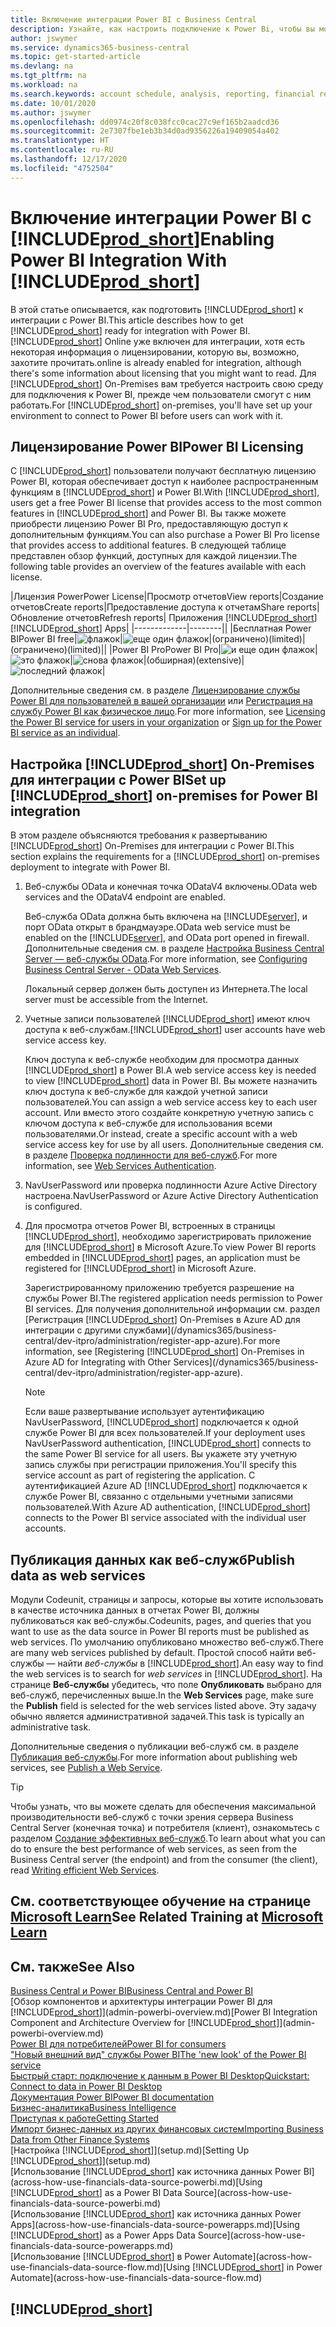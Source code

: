 ```yaml
---
title: Включение интеграции Power BI с Business Central
description: Узнайте, как настроить подключение к Power Bi, чтобы вы могли получать аналитические данные, бизнес-аналитику и ключевые показатели эффективности из данных Business Central с помощью приложений Business Central для Power BI.
author: jswymer
ms.service: dynamics365-business-central
ms.topic: get-started-article
ms.devlang: na
ms.tgt_pltfrm: na
ms.workload: na
ms.search.keywords: account schedule, analysis, reporting, financial report, business intelligence, KPI
ms.date: 10/01/2020
ms.author: jswymer
ms.openlocfilehash: dd0974c20f8c038fcc0cac27c9ef165b2aadcd36
ms.sourcegitcommit: 2e7307fbe1eb3b34d0ad9356226a19409054a402
ms.translationtype: HT
ms.contentlocale: ru-RU
ms.lasthandoff: 12/17/2020
ms.locfileid: "4752504"
---
```

# <a name="enabling-power-bi-integration-with-prod_short"></a><span data-ttu-id="4178e-103">Включение интеграции Power BI с [!INCLUDE[prod_short](includes/prod_short.md)]</span><span class="sxs-lookup"><span data-stu-id="4178e-103">Enabling Power BI Integration With [!INCLUDE[prod_short](includes/prod_short.md)]</span></span>

<span data-ttu-id="4178e-104">В этой статье описывается, как подготовить [!INCLUDE[prod_short](includes/prod_short.md)] к интеграции с Power BI.</span><span class="sxs-lookup"><span data-stu-id="4178e-104">This article describes how to get [!INCLUDE[prod_short](includes/prod_short.md)] ready for integration with Power BI.</span></span> [!INCLUDE[prod_short](includes/prod_short.md)] <span data-ttu-id="4178e-105">Online уже включен для интеграции, хотя есть некоторая информация о лицензировании, которую вы, возможно, захотите прочитать.</span><span class="sxs-lookup"><span data-stu-id="4178e-105">online is already enabled for integration, although there's some information about licensing that you might want to read.</span></span> <span data-ttu-id="4178e-106">Для [!INCLUDE[prod_short](includes/prod_short.md)] On-Premises вам требуется настроить свою среду для подключения к Power BI, прежде чем пользователи смогут с ним работать.</span><span class="sxs-lookup"><span data-stu-id="4178e-106">For [!INCLUDE[prod_short](includes/prod_short.md)] on-premises, you'll have set up your environment to connect to Power BI before users can work with it.</span></span>

## <a name="power-bi-licensing"></a><a name="license"></a><span data-ttu-id="4178e-107">Лицензирование Power BI</span><span class="sxs-lookup"><span data-stu-id="4178e-107">Power BI Licensing</span></span>

<span data-ttu-id="4178e-108">С [!INCLUDE[prod_short](includes/prod_short.md)] пользователи получают бесплатную лицензию Power BI, которая обеспечивает доступ к наиболее распространенным функциям в [!INCLUDE[prod_short](includes/prod_short.md)] и Power BI.</span><span class="sxs-lookup"><span data-stu-id="4178e-108">With [!INCLUDE[prod_short](includes/prod_short.md)], users get a free Power BI license that provides access to the most common features in [!INCLUDE[prod_short](includes/prod_short.md)] and Power BI.</span></span> <span data-ttu-id="4178e-109">Вы также можете приобрести лицензию Power BI Pro, предоставляющую доступ к дополнительным функциям.</span><span class="sxs-lookup"><span data-stu-id="4178e-109">You can also purchase a Power BI Pro license that provides access to additional features.</span></span> <span data-ttu-id="4178e-110">В следующей таблице представлен обзор функций, доступных для каждой лицензии.</span><span class="sxs-lookup"><span data-stu-id="4178e-110">The following table provides an overview of the features available with each license.</span></span>

|<span data-ttu-id="4178e-111">Лицензия Power</span><span class="sxs-lookup"><span data-stu-id="4178e-111">Power License</span></span>|<span data-ttu-id="4178e-112">Просмотр отчетов</span><span class="sxs-lookup"><span data-stu-id="4178e-112">View reports</span></span>|<span data-ttu-id="4178e-113">Создание отчетов</span><span class="sxs-lookup"><span data-stu-id="4178e-113">Create reports</span></span>|<span data-ttu-id="4178e-114">Предоставление доступа к отчетам</span><span class="sxs-lookup"><span data-stu-id="4178e-114">Share reports</span></span>|<span data-ttu-id="4178e-115">Обновление отчетов</span><span class="sxs-lookup"><span data-stu-id="4178e-115">Refresh reports</span></span>| <span data-ttu-id="4178e-116">Приложения [!INCLUDE[prod_short](includes/prod_short.md)]</span><span class="sxs-lookup"><span data-stu-id="4178e-116">[!INCLUDE[prod_short](includes/prod_short.md)] Apps</span></span>|
|-------------|--------||
|<span data-ttu-id="4178e-117">Бесплатная Power BI</span><span class="sxs-lookup"><span data-stu-id="4178e-117">Power BI free</span></span>|![флажок](media/check.png)|![еще один флажок](media/check.png)|<span data-ttu-id="4178e-120">(ограничено)</span><span class="sxs-lookup"><span data-stu-id="4178e-120">(limited)</span></span>|<span data-ttu-id="4178e-121">(ограничено)</span><span class="sxs-lookup"><span data-stu-id="4178e-121">(limited)</span></span>||
|<span data-ttu-id="4178e-122">Power BI Pro</span><span class="sxs-lookup"><span data-stu-id="4178e-122">Power BI Pro</span></span>|![и еще один флажок](media/check.png)|![это флажок](media/check.png)|![снова флажок](media/check.png)|<span data-ttu-id="4178e-126">(обширная)</span><span class="sxs-lookup"><span data-stu-id="4178e-126">(extensive)</span></span>|![последний флажок](media/check.png)|

<span data-ttu-id="4178e-128">Дополнительные сведения см. в разделе [Лицензирование службы Power BI для пользователей в вашей организации](/power-bi/admin/service-admin-licensing-organization) или [Регистрация на службу Power BI как физическое лицо](/power-bi/fundamentals/service-self-service-signup-for-power-bi).</span><span class="sxs-lookup"><span data-stu-id="4178e-128">For more information, see [Licensing the Power BI service for users in your organization](/power-bi/admin/service-admin-licensing-organization) or [Sign up for the Power BI service as an individual](/power-bi/fundamentals/service-self-service-signup-for-power-bi).</span></span>

## <a name="set-up-prod_short-on-premises-for-power-bi-integration"></a><a name="setup"></a><span data-ttu-id="4178e-129">Настройка [!INCLUDE[prod_short](includes/prod_short.md)] On-Premises для интеграции с Power BI</span><span class="sxs-lookup"><span data-stu-id="4178e-129">Set up [!INCLUDE[prod_short](includes/prod_short.md)] on-premises for Power BI integration</span></span>

<span data-ttu-id="4178e-130">В этом разделе объясняются требования к развертыванию [!INCLUDE[prod_short](includes/prod_short.md)] On-Premises для интеграции с Power BI.</span><span class="sxs-lookup"><span data-stu-id="4178e-130">This section explains the requirements for a [!INCLUDE[prod_short](includes/prod_short.md)] on-premises deployment to integrate with Power BI.</span></span>

1. <span data-ttu-id="4178e-131">Веб-службы OData и конечная точка ODataV4 включены.</span><span class="sxs-lookup"><span data-stu-id="4178e-131">OData web services and the ODataV4 endpoint are enabled.</span></span>

    <span data-ttu-id="4178e-132">Веб-служба OData должна быть включена на [!INCLUDE[server](includes/server.md)], и порт OData открыт в брандмауэре.</span><span class="sxs-lookup"><span data-stu-id="4178e-132">OData web service must be enabled on the [!INCLUDE[server](includes/server.md)], and OData port opened in firewall.</span></span> <span data-ttu-id="4178e-133">Дополнительные сведения см. в разделе [Настройка Business Central Server — веб-службы OData](/dynamics365/business-central/dev-itpro/administration/configure-server-instance#ODataServices).</span><span class="sxs-lookup"><span data-stu-id="4178e-133">For more information, see [Configuring Business Central Server - OData Web Services](/dynamics365/business-central/dev-itpro/administration/configure-server-instance#ODataServices).</span></span>
    
    <span data-ttu-id="4178e-134">Локальный сервер должен быть доступен из Интернета.</span><span class="sxs-lookup"><span data-stu-id="4178e-134">The local server must be accessible from the Internet.</span></span>

2. <span data-ttu-id="4178e-135">Учетные записи пользователей [!INCLUDE[prod_short](includes/prod_short.md)] имеют ключ доступа к веб-службам.</span><span class="sxs-lookup"><span data-stu-id="4178e-135">[!INCLUDE[prod_short](includes/prod_short.md)] user accounts have web service access key.</span></span>

    <span data-ttu-id="4178e-136">Ключ доступа к веб-службе необходим для просмотра данных [!INCLUDE[prod_short](includes/prod_short.md)] в Power BI.</span><span class="sxs-lookup"><span data-stu-id="4178e-136">A web service access key is needed to view [!INCLUDE[prod_short](includes/prod_short.md)] data in Power BI.</span></span> <span data-ttu-id="4178e-137">Вы можете назначить ключ доступа к веб-службе для каждой учетной записи пользователей.</span><span class="sxs-lookup"><span data-stu-id="4178e-137">You can assign a web service access key to each user account.</span></span> <span data-ttu-id="4178e-138">Или вместо этого создайте конкретную учетную запись с ключом доступа к веб-службе для использования всеми пользователями.</span><span class="sxs-lookup"><span data-stu-id="4178e-138">Or instead, create a specific account with a web service access key for use by all users.</span></span> <span data-ttu-id="4178e-139">Дополнительные сведения см. в разделе [Проверка подлинности для веб-служб](/dynamics365/business-central/dev-itpro/webservices/web-services-authentication#generate-a-web-service-access-key).</span><span class="sxs-lookup"><span data-stu-id="4178e-139">For more information, see [Web Services Authentication](/dynamics365/business-central/dev-itpro/webservices/web-services-authentication#generate-a-web-service-access-key).</span></span>

3. <span data-ttu-id="4178e-140">NavUserPassword или проверка подлинности Azure Active Directory настроена.</span><span class="sxs-lookup"><span data-stu-id="4178e-140">NavUserPassword or Azure Active Directory Authentication is configured.</span></span>

4. <span data-ttu-id="4178e-141">Для просмотра отчетов Power BI, встроенных в страницы [!INCLUDE[prod_short](includes/prod_short.md)], необходимо зарегистрировать приложение для [!INCLUDE[prod_short](includes/prod_short.md)] в Microsoft Azure.</span><span class="sxs-lookup"><span data-stu-id="4178e-141">To view Power BI reports embedded in [!INCLUDE[prod_short](includes/prod_short.md)] pages, an application must be registered for [!INCLUDE[prod_short](includes/prod_short.md)] in Microsoft Azure.</span></span>

    <span data-ttu-id="4178e-142">Зарегистрированному приложению требуется разрешение на службы Power BI.</span><span class="sxs-lookup"><span data-stu-id="4178e-142">The registered application needs permission to Power BI services.</span></span> <span data-ttu-id="4178e-143">Для получения дополнительной информации см. раздел [Регистрация [!INCLUDE[prod_short](includes/prod_short.md)] On-Premises в Azure AD для интеграции с другими службами](/dynamics365/business-central/dev-itpro/administration/register-app-azure).</span><span class="sxs-lookup"><span data-stu-id="4178e-143">For more information, see [Registering [!INCLUDE[prod_short](includes/prod_short.md)] On-Premises in Azure AD for Integrating with Other Services](/dynamics365/business-central/dev-itpro/administration/register-app-azure).</span></span>

    > [!NOTE]
    > <span data-ttu-id="4178e-144">Если ваше развертывание использует аутентификацию NavUserPassword, [!INCLUDE[prod_short](includes/prod_short.md)] подключается к одной службе Power BI для всех пользователей.</span><span class="sxs-lookup"><span data-stu-id="4178e-144">If your deployment uses NavUserPassword authentication, [!INCLUDE[prod_short](includes/prod_short.md)] connects to the same Power BI service for all users.</span></span> <span data-ttu-id="4178e-145">Вы укажете эту учетную запись службы при регистрации приложения.</span><span class="sxs-lookup"><span data-stu-id="4178e-145">You'll specify this service account as part of registering the application.</span></span> <span data-ttu-id="4178e-146">С аутентификацией Azure AD [!INCLUDE[prod_short](includes/prod_short.md)] подключается к службе Power BI, связанно с отдельными учетными записями пользователей.</span><span class="sxs-lookup"><span data-stu-id="4178e-146">With Azure AD authentication, [!INCLUDE[prod_short](includes/prod_short.md)] connects to the Power BI service associated with the individual user accounts.</span></span>

    <!-- Windows authentication can also be used but you can't get data from BC in Power BI -->

## <a name="publish-data-as-web-services"></a><span data-ttu-id="4178e-147">Публикация данных как веб-служб</span><span class="sxs-lookup"><span data-stu-id="4178e-147">Publish data as web services</span></span>

<span data-ttu-id="4178e-148">Модули Codeunit, страницы и запросы, которые вы хотите использовать в качестве источника данных в отчетах Power BI, должны публиковаться как веб-службы.</span><span class="sxs-lookup"><span data-stu-id="4178e-148">Codeunits, pages, and queries that you want to use as the data source in Power BI reports must be published as web services.</span></span> <span data-ttu-id="4178e-149">По умолчанию опубликовано множество веб-служб.</span><span class="sxs-lookup"><span data-stu-id="4178e-149">There are many web services published by default.</span></span> <span data-ttu-id="4178e-150">Простой способ найти веб-службы — найти *веб-службы* в [!INCLUDE[prod_short](includes/prod_short.md)].</span><span class="sxs-lookup"><span data-stu-id="4178e-150">An easy way to find the web services is to search for *web services* in [!INCLUDE[prod_short](includes/prod_short.md)].</span></span> <span data-ttu-id="4178e-151">На странице **Веб-службы** убедитесь, что поле **Опубликовать** выбрано для веб-служб, перечисленных выше.</span><span class="sxs-lookup"><span data-stu-id="4178e-151">In the **Web Services** page, make sure the **Publish** field is selected for the web services listed above.</span></span> <span data-ttu-id="4178e-152">Эту задачу обычно является административной задачей.</span><span class="sxs-lookup"><span data-stu-id="4178e-152">This task is typically an administrative task.</span></span>

<span data-ttu-id="4178e-153">Дополнительные сведения о публикации веб-служб см. в разделе [Публикация веб-службы](across-how-publish-web-service.md).</span><span class="sxs-lookup"><span data-stu-id="4178e-153">For more information about publishing web services, see [Publish a Web Service](across-how-publish-web-service.md).</span></span>

> [!TIP]
> <span data-ttu-id="4178e-154">Чтобы узнать, что вы можете сделать для обеспечения максимальной производительности веб-служб с точки зрения сервера Business Central Server (конечная точка) и потребителя (клиент), ознакомьтесь с разделом [Создание эффективных веб-служб](/dynamics365/business-central/dev-itpro/performance/performance-developer#writing-efficient-web-services).</span><span class="sxs-lookup"><span data-stu-id="4178e-154">To learn about what you can do to ensure the best performance of web services, as seen from the Business Central server (the endpoint) and from the consumer (the client), read [Writing efficient Web Services](/dynamics365/business-central/dev-itpro/performance/performance-developer#writing-efficient-web-services).</span></span>




## <a name="see-related-training-at-microsoft-learn"></a><span data-ttu-id="4178e-155">См. соответствующее обучение на странице [Microsoft Learn](/learn/modules/Configure-powerbi-excel-dynamics-365-business-central/index)</span><span class="sxs-lookup"><span data-stu-id="4178e-155">See Related Training at [Microsoft Learn](/learn/modules/Configure-powerbi-excel-dynamics-365-business-central/index)</span></span>

## <a name="see-also"></a><span data-ttu-id="4178e-156">См. также</span><span class="sxs-lookup"><span data-stu-id="4178e-156">See Also</span></span>

[<span data-ttu-id="4178e-157">Business Central и Power BI</span><span class="sxs-lookup"><span data-stu-id="4178e-157">Business Central and Power BI</span></span>](admin-powerbi.md)  
<span data-ttu-id="4178e-158">[Обзор компонентов и архитектуры интеграции Power BI для [!INCLUDE[prod_short](includes/prod_short.md)]](admin-powerbi-overview.md)</span><span class="sxs-lookup"><span data-stu-id="4178e-158">[Power BI Integration Component and Architecture Overview for [!INCLUDE[prod_short](includes/prod_short.md)]](admin-powerbi-overview.md)</span></span>  
[<span data-ttu-id="4178e-159">Power BI для потребителей</span><span class="sxs-lookup"><span data-stu-id="4178e-159">Power BI for consumers</span></span>](/power-bi/consumer/end-user-consumer)  
[<span data-ttu-id="4178e-160">"Новый внешний вид" службы Power BI</span><span class="sxs-lookup"><span data-stu-id="4178e-160">The 'new look' of the Power BI service</span></span>](/power-bi/service-new-look)  
[<span data-ttu-id="4178e-161">Быстрый старт: подключение к данным в Power BI Desktop</span><span class="sxs-lookup"><span data-stu-id="4178e-161">Quickstart: Connect to data in Power BI Desktop</span></span>](/power-bi/desktop-quickstart-connect-to-data)  
[<span data-ttu-id="4178e-162">Документация Power BI</span><span class="sxs-lookup"><span data-stu-id="4178e-162">Power BI documentation</span></span>](/power-bi/)  
[<span data-ttu-id="4178e-163">Бизнес-аналитика</span><span class="sxs-lookup"><span data-stu-id="4178e-163">Business Intelligence</span></span>](bi.md)  
[<span data-ttu-id="4178e-164">Приступая к работе</span><span class="sxs-lookup"><span data-stu-id="4178e-164">Getting Started</span></span>](product-get-started.md)  
[<span data-ttu-id="4178e-165">Импорт бизнес-данных из других финансовых систем</span><span class="sxs-lookup"><span data-stu-id="4178e-165">Importing Business Data from Other Finance Systems</span></span>](across-import-data-configuration-packages.md)  
<span data-ttu-id="4178e-166">[Настройка [!INCLUDE[prod_short](includes/prod_short.md)]](setup.md)</span><span class="sxs-lookup"><span data-stu-id="4178e-166">[Setting Up [!INCLUDE[prod_short](includes/prod_short.md)]](setup.md)</span></span>  
<span data-ttu-id="4178e-167">[Использование [!INCLUDE[prod_short](includes/prod_short.md)] как источника данных Power BI](across-how-use-financials-data-source-powerbi.md)</span><span class="sxs-lookup"><span data-stu-id="4178e-167">[Using [!INCLUDE[prod_short](includes/prod_short.md)] as a Power BI Data Source](across-how-use-financials-data-source-powerbi.md)</span></span>  
<span data-ttu-id="4178e-168">[Использование [!INCLUDE[prod_short](includes/prod_short.md)] как источника данных Power Apps](across-how-use-financials-data-source-powerapps.md)</span><span class="sxs-lookup"><span data-stu-id="4178e-168">[Using [!INCLUDE[prod_short](includes/prod_short.md)] as a Power Apps Data Source](across-how-use-financials-data-source-powerapps.md)</span></span>  
<span data-ttu-id="4178e-169">[Использование [!INCLUDE[prod_short](includes/prod_short.md)] в Power Automate](across-how-use-financials-data-source-flow.md)</span><span class="sxs-lookup"><span data-stu-id="4178e-169">[Using [!INCLUDE[prod_short](includes/prod_short.md)] in Power Automate](across-how-use-financials-data-source-flow.md)</span></span>  

## [!INCLUDE[prod_short](includes/free_trial_md.md)]  
